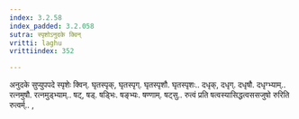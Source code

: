 ```yaml
---
index: 3.2.58
index_padded: 3.2.058
sutra: स्पृशोऽनुदके क्विन्
vritti: laghu
vrittiindex: 352

---
```

अनुदके सुप्युपपदे स्पृशेः क्विन्. घृतस्पृक्, घृतस्पृग्. घृतस्पृशौ. घृतस्पृशः.. दधृक्, दधृग्. दधृषौ. दधृग्भ्याम्.. रत्नमुषौ. रत्नमुड्भ्याम्.. षट्, षड्. षड्भिः. षङ्भ्यः. षण्णाम्. षट्सु.. रुत्वं प्रति षत्वस्यासिद्धत्वससजुषो रुरिति रुत्वर्म्.. ,